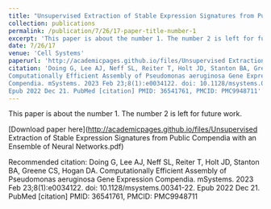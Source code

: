 ```yaml
---
title: "Unsupervised Extraction of Stable Expression Signatures from Public Compendia with an Ensemble of Neural Networks."
collection: publications
permalink: /publication/7/26/17-paper-title-number-1
excerpt: 'This paper is about the number 1. The number 2 is left for future work.'
date: 7/26/17
venue: 'Cell Systems'
paperurl: 'http://academicpages.github.io/files/Unsupervised Extraction of Stable Expression Signatures from Public Compendia with an Ensemble of Neural Networks.pdf'
citation: 'Doing G, Lee AJ, Neff SL, Reiter T, Holt JD, Stanton BA, Greene CS, Hogan DA.
Computationally Efficient Assembly of Pseudomonas aeruginosa Gene Expression
Compendia. mSystems. 2023 Feb 23;8(1):e0034122. doi: 10.1128/msystems.00341-22.
Epub 2022 Dec 21. PubMed [citation] PMID: 36541761, PMCID: PMC9948711'
---
```

This paper is about the number 1. The number 2 is left for future work.

[Download paper here](http://academicpages.github.io/files/Unsupervised Extraction of Stable Expression Signatures from Public Compendia with an Ensemble of Neural Networks.pdf)

Recommended citation: Doing G, Lee AJ, Neff SL, Reiter T, Holt JD, Stanton BA, Greene CS, Hogan DA.
Computationally Efficient Assembly of Pseudomonas aeruginosa Gene Expression
Compendia. mSystems. 2023 Feb 23;8(1):e0034122. doi: 10.1128/msystems.00341-22.
Epub 2022 Dec 21. PubMed [citation] PMID: 36541761, PMCID: PMC9948711